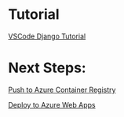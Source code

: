 # Tutorial

[VSCode Django Tutorial](https://code.visualstudio.com/docs/python/tutorial-django)

# Next Steps:

[Push to Azure Container Registry](https://code.visualstudio.com/docs/containers/tutorial-django-push-to-registry)

[Deploy to Azure Web Apps ](https://docs.microsoft.com/de-de/azure/developer/python/tutorial-deploy-containers-01)